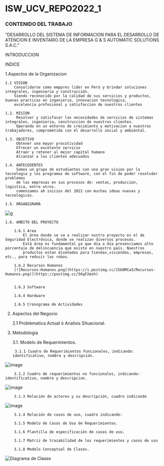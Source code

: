 # ISW_UCV_REPO2022_1
### CONTENIDO DEL TRABAJO

“DESARROLLO DEL SISTEMA DE INFORMACION PARA EL DESARROLLO DE ATENCION E INVENTARIO DE LA EMPRESA G & S AUTOMATIC SOLUTIONS S.A.C.”

INTRODUCCION

INDICE

1.Aspectos de la Organizacion

    1.1 VISION
        Consolidarse como emppres lider en Perú y brindar soluciones integrales, ingenieria y construcción.
        Siendo reconocido por la calidad de sus servicios y productos, buenas practicas en ingenieria, innovacion tecnologica, 
        excelencia profesional y satisfaccion de nuestros clientes

    1.2. MISION
         Resolver y satisfacer las necesidades de servicios de sistemas integrales, ingenieria, construccion de nuestros clientes.
         Operando en un entorno de crecimiento y motivacion a nuestros trabajadores, comprometido con el desarrollo social y ambiental.
         
    1.3. OBJETIVO
         Obtener una mayor procutividad
         Ofrecer un excelente servicio
         Atraer y retener al mejor capital humano
         Alcanzar a los clientes adecuados

    1.4. ANTECEDENTES
         Somos un grupo de estudiantes con una gran vision por la tecnologia y los programas de software, con el fin de poder resolvder problemas
         de las empresas en sus procesos de: ventas, produccion, logistica, entre otros.
         comenzamos ah inicios del 2022 con muchas ideas nuevas y tecnologicas.

    1.5. 0RGANIGRAMA
![g](https://user-images.githubusercontent.com/103697251/163660464-8647c3a4-ac1b-414b-bff6-6fdc43d89c50.png)



    1.6. AMBITO DEL PROYECTO

        1.6.1 Area
            El área donde se va a realizar nustro proyecto es el de Seguridad Electrónica, donde se realizan diversos procesos.
            Está área es fundamental ya que día a día presenciamos alto porcentaje de delincuencia que existe en nuestro país. Nuestros 
            productos estan diseñados para tiendas,viviendas, empresas, etc., para reducir los robos.
  
        1.6.2 Recursos Humanos
        [![Recursos-Humanos.png](https://i.postimg.cc/15b0MCw3/Recursos-Humanos.png)](https://postimg.cc/56qF2msh)
       
        
        1.6.3 Software

        1.6.4 Hardware

        1.6.5 Cronograma de Actividades

2. Aspectos del Negocio
  
    2.1 Problematica Actual ó Analisis Situacional.
  
3. Metodologia
 
    3.1. Modelo de Requerimientos.
   
        3.1.1 Cuadro de Requerimientos Funcionales, indicando: identificativo, nombre y descripción.
![image](https://user-images.githubusercontent.com/82493473/163657269-50742ce9-e1dc-4dfe-8a5c-fff0bb846fb8.png)

      
        3.1.2 Cuadro de requerimientos no funcionales, indicando: identificativo, nombre y descripcion.
 ![image](https://user-images.githubusercontent.com/82493473/163657237-7b7d1620-9676-42fa-8421-d2935f13b93b.png)

      
        3.1.3 Relación de actores y su descripción, cuadro indicando
  ![image](https://user-images.githubusercontent.com/82493473/163659874-dbc56ee8-2fdc-4aaf-99d9-44dce6b97cb0.png)

         
        3.1.4 Relación de casos de uso, cuadro indicando:
      
        3.1.5 Modelo de Casos de Uso de Requerimientos.
      
        3.1.6 Plantilla de especificación de casos de uso.
      
        3.1.7 Matriz de trazabilidad de los requerimientos y casos de uso 
      
        3.1.8 Modelo Conceptual de Clases.
![Diagrama de Clases](https://user-images.githubusercontent.com/103294307/163654311-96c9f780-c24a-4291-bf59-a7a44d9bbb3a.jpg)
